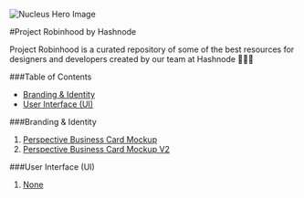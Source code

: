 ![Nucleus Hero Image][logo]

#Project Robinhood by Hashnode

Project Robinhood is a curated repository of some of the best resources for designers and developers created by our team at Hashnode 💯🎉🎈

###Table of Contents
* [Branding & Identity](https://github.com/Hashnode/design-resources/tree/master#branding--identity)  
* [User Interface (UI)](https://github.com/Hashnode/design-resources/tree/master#ui)

###Branding & Identity
  1. [Perspective Business Card Mockup](https://dribbble.com/shots/3113768-Perspective-Business-Cards-Mockup)
  2. [Perspective Business Card Mockup V2](https://dribbble.com/shots/3118301-Perspective-Business-Cards-Mockup-V2)


###User Interface (UI)
  1. [None](#)


[logo]: https://github.com/Hashnode/design-resources/blob/master/hashnode-robinhood-animated-hero-image.gif?raw=true "Nucleus Hero Image"
